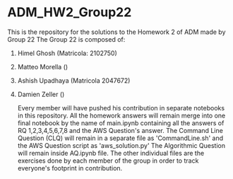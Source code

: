 # ADM_HW2_Group22
This is the repository for the solutions to the Homework 2 of ADM made by Group 22
The Group 22 is composed of:
1. Himel Ghosh (Matricola: 2102750)
2. Matteo Morella ()
3. Ashish Upadhaya (Matricola 2047672)
4. Damien Zeller ()

   Every member will have pushed his contribution in separate notebooks in this repository. All the homework answers will remain merge
   into one final notebook by the name of main.ipynb containing all the answers of RQ 1,2,3,4,5,6,7,8 and the AWS Question's answer.
   The Command Line Question (CLQ) will remain in a separate file as 'CommandLine.sh' and the AWS Question script as 'aws_solution.py'
   The Algorithmic Question will remain inside AQ.ipynb file.
   The other individual files are the exercises done by each member of the group in order to track everyone's footprint in contribution.
